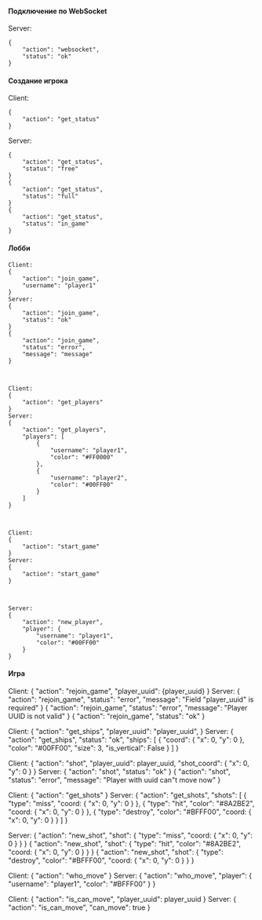 #### Подключение по WebSocket
Server:
```
{
    "action": "websocket",
    "status": "ok"
}
```


#### Создание игрока
Client:
```
{
    "action": "get_status"
}
```
Server:
```
{
    "action": "get_status",
    "status": "free"
}
{
    "action": "get_status",
    "status": "full"
}
{
    "action": "get_status",
    "status": "in_game"
}
```


#### Лобби
```
Client:
{
    "action": "join_game",
    "username": "player1"
}
Server:
{
    "action": "join_game",
    "status": "ok"
}
{
    "action": "join_game",
    "status": "error",
    "message": "message"
}



Client:
{
    "action": "get_players"
}
Server:
{
    "action": "get_players",
    "players": [
        {
            "username": "player1",
            "color": "#FF0000"
        },
        {
            "username": "player2",
            "color": "#00FF00"
        }
    ]
}



Client:
{
    "action": "start_game"
}
Server:
{
    "action": "start_game"
}



Server:
{
    "action": "new_player",
    "player": {
        "username": "player1",
        "color": "#00FF00"
    }
}
```


#### Игра
Client:
{
    "action": "rejoin_game",
    "player_uuid": {player_uuid}
}
Server:
{
    "action": "rejoin_game",
    "status": "error",
    "message": "Field "player_uuid" is required"
}
{
    "action": "rejoin_game",
    "status": "error",
    "message": "Player UUID is not valid"
}
{
    "action": "rejoin_game",
    "status": "ok"
}


Client:
{
    "action": "get_ships",
    "player_uuid": "player_uuid",
}
Server:
{
    "action": "get_ships",
    "status": "ok",
    "ships": [
        {
            "coord": {
                "x": 0,
                "y": 0
            },
            "color": "#00FF00",
            "size": 3,
            "is_vertical": False
        }
    ]
}


Client:
{
    "action": "shot",
    "player_uuid": player_uuid,
    "shot_coord": {
        "x": 0,
        "y": 0
    }
}
Server:
{
    "action": "shot",
    "status": "ok"
}
{
    "action": "shot",
    "status": "error",
    "message": "Player with uuid can"t move now"
}



Client:
{
    "action": "get_shots"
}
Server:
{
    "action": "get_shots",
    "shots": [
        {
            "type": "miss",
            "coord: {
                "x": 0,
                "y": 0
            }
        },
         {
            "type": "hit",
            "color": "#8A2BE2",
            "coord: {
                "x": 0,
                "y": 0
            }
        },
        {
            "type": "destroy",
            "color": "#BFFF00",
            "coord: {
                "x": 0,
                "y": 0
            }
        }
    ]
}



Server:
{
    "action": "new_shot",
    "shot": {
        "type": "miss",
        "coord: {
            "x": 0,
            "y": 0
        }
    }
}
{
    "action": "new_shot",
    "shot": {
        "type": "hit",
        "color": "#8A2BE2",
        "coord: {
            "x": 0,
            "y": 0
        }
    }
}
{
    "action": "new_shot",
    "shot": {
        "type": "destroy",
        "color": "#BFFF00",
        "coord: {
            "x": 0,
            "y": 0
        }
    }
}



Client:
{
    "action": "who_move"
}
Server:
{
    "action": "who_move",
    "player": {
        "username": "player1",
        "color": "#BFFF00"
    }
}


Client:
{
    "action": "is_can_move",
    "player_uuid": player_uuid
}
Server:
{
    "action": "is_can_move",
    "can_move": true
}